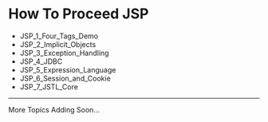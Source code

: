# How To Proceed JSP

  * JSP_1_Four_Tags_Demo
  * JSP_2_Implicit_Objects
  * JSP_3_Exception_Handling
  * JSP_4_JDBC
  * JSP_5_Expression_Language
  * JSP_6_Session_and_Cookie
  * JSP_7_JSTL_Core

---

More Topics Adding Soon...
